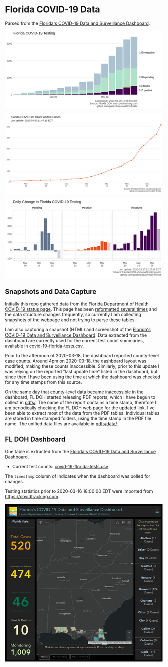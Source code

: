 # Florida COVID-19 Data

Parsed from the [Florida's COVID-19 Data and Surveillance Dashboard][dashboard].

![](plots/covid-19-florida-testing.png)

![](plots/covid-19-florida-total-positive.png)

![](plots/covid-19-florida-daily-test-changes.png)

## Snapshots and Data Capture

Initially this repo gathered data from the [Florida Department of Health COVID-19 status page][main-page].
This page has been [reformatted several times](screenshots/floridahealth_gov__diseases-and-conditions__COVID-19.png) and the data structure changes frequently,
so currently I am collecting snapshots of the webpage and not trying to parse these tables.

I am also capturing a snapshot (HTML) and screenshot of the [Florida's COVID-19 Data and Surveillance Dashboard][dashboard].
Data extracted from the dashboard are currently used for the current test count summaries, available in [covid-19-florida-tests.csv](covid-19-florida-tests.csv).

Prior to the afternoon of 2020-03-18, the dashboard reported county-level case counts.
Around 4pm on 2020-03-18, the dashboard layout was modified, making these counts inaccessible.
Similarly, prior to this update I was relying on the reported "last update time" listed in the dashboard,
but since then I have been using the time at which the dashboard was checked for any time stamps from this source.

On the same day that county-level data became inaccessible in the dashboard, 
FL DOH started releasing PDF reports,
which I have begun to collect in [pdfs/](pdfs/).
The name of the report contains a time stamp, 
therefore I am periodically checking the FL DOH web page for the updated link.
I've been able to extract most of the data from the PDF tables.
Individual tables are stored in time stamped folders, 
using the time stamp in the PDF file name.
The unified data files are available in [pdfs/data/](pdfs/data/).

## FL DOH Dashboard

One table is extracted from the [Florida's COVID-19 Data and Surveillance Dashboard][dashboard].

- Current test counts: [covid-19-florida-tests.csv](covid-19-florida-tests.csv)

The `timestamp` column of indicates when the dashboard was polled for changes.

Testing statistics prior to 2020-03-16 18:00:00 EDT were imported from <https://covidtracking.com>.

![](screenshots/fodh_maps_arcgis_com__apps__opsdashboard.png)

[main-page]: http://www.floridahealth.gov/diseases-and-conditions/COVID-19/
[dashboard]: https://fdoh.maps.arcgis.com/apps/opsdashboard/index.html#/8d0de33f260d444c852a615dc7837c86